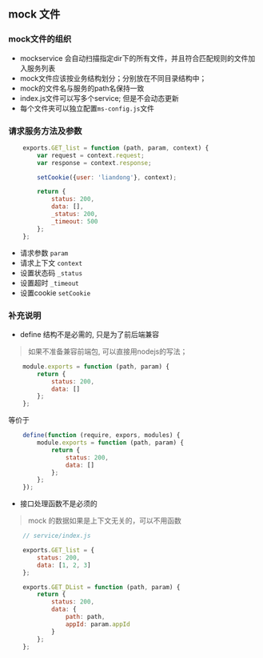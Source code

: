 ## mock 文件

### mock文件的组织

- mockservice 会自动扫描指定dir下的所有文件，并且符合匹配规则的文件加入服务列表
- mock文件应该按业务结构划分；分别放在不同目录结构中；
- mock的文件名与服务的path名保持一致
- index.js文件可以写多个service; 但是不会动态更新
- 每个文件夹可以独立配置`ms-config.js`文件

### 请求服务方法及参数

```js
    exports.GET_list = function (path, param, context) {
        var request = context.request;
        var response = context.response;

        setCookie({user: 'liandong'}, context);

        return {
            status: 200,
            data: [],
            _status: 200,
            _timeout: 500
        };
    };
```
- 请求参数 `param`
- 请求上下文 `context`
- 设置状态码 `_status`
- 设置超时 `_timeout`
- 设置cookie `setCookie`

### 补充说明

- define 结构不是必需的, 只是为了前后端兼容

> 如果不准备兼容前端包, 可以直接用nodejs的写法；

```js
    module.exports = function (path, param) {
        return {
            status: 200,
            data: []
        };
    };
```

等价于

```js
    define(function (require, expors, modules) {
        module.exports = function (path, param) {
            return {
                status: 200,
                data: []
            };
        };
    });
```

- 接口处理函数不是必须的

> mock 的数据如果是上下文无关的，可以不用函数

```js
    // service/index.js

    exports.GET_list = {
        status: 200,
        data: [1, 2, 3]
    };

    exports.GET_DList = function (path, param) {
        return {
            status: 200,
            data: {
                path: path,
                appId: param.appId
            }
        };
    };
```
